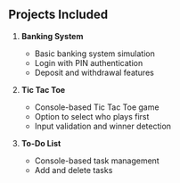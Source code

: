 ## Projects Included

1. **Banking System**  
   - Basic banking system simulation  
   - Login with PIN authentication  
   - Deposit and withdrawal features  

2. **Tic Tac Toe**  
   - Console-based Tic Tac Toe game  
   - Option to select who plays first  
   - Input validation and winner detection  

3. **To-Do List**  
   - Console-based task management  
   - Add and delete tasks  
